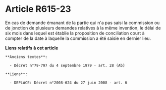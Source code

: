 # Article R615-23

En cas de demande émanant de la partie qui n'a pas saisi la commission ou de jonction de plusieurs demandes relatives à la
même invention, le délai de six mois dans lequel est établie la proposition de conciliation court à compter de la date à
laquelle la commission a été saisie en dernier lieu.

**Liens relatifs à cet article**

	**Anciens textes**:

	  - Décret n°79-797 du 4 septembre 1979 - art. 28 (Ab)

	**Liens**:

	  - DEPLACE: Décret n°2008-624 du 27 juin 2008 - art. 6
